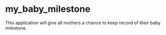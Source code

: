 # my_baby_milestone
This application will give all mothers a chance to keep record of their baby milestone.
